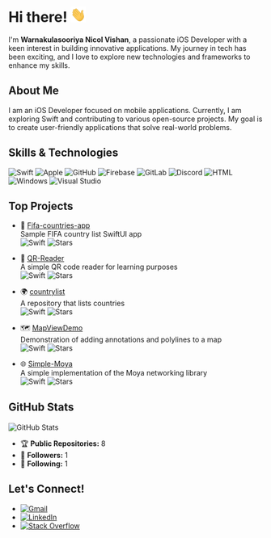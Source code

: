 <h1>Hi there! <img src="https://raw.githubusercontent.com/ABSphreak/ABSphreak/master/gifs/Hi.gif" width="30px" height="30px"></h1>

I'm **Warnakulasooriya Nicol Vishan**, a passionate iOS Developer with a keen interest in building innovative applications. My journey in tech has been exciting, and I love to explore new technologies and frameworks to enhance my skills.

## About Me
I am an iOS Developer focused on mobile applications. Currently, I am exploring Swift and contributing to various open-source projects. My goal is to create user-friendly applications that solve real-world problems.

## Skills & Technologies
![Swift](https://img.shields.io/badge/-Swift-black?style=flat&logo=swift)
![Apple](https://img.shields.io/badge/-Apple-black?style=flat&logo=apple)
![GitHub](https://img.shields.io/badge/-GitHub-black?style=flat&logo=github)
![Firebase](https://img.shields.io/badge/-Firebase-yellow?style=flat&logo=firebase)
![GitLab](https://img.shields.io/badge/-GitLab-orange?style=flat&logo=gitlab)
![Discord](https://img.shields.io/badge/-Discord-purple?style=flat&logo=discord)
![HTML](https://img.shields.io/badge/-HTML-orange?style=flat&logo=html5)
![Windows](https://img.shields.io/badge/-Windows-blue?style=flat&logo=windows)
![Visual Studio](https://img.shields.io/badge/-Visual_Studio-purple?style=flat&logo=visual-studio)

## Top Projects

* 📱 [Fifa-countries-app](https://github.com/Nicol-Vishan/Fifa-countries-app)  
  Sample FIFA country list SwiftUI app  
  ![Swift](https://img.shields.io/badge/-Swift-orange?style=flat&logo=swift) ![Stars](https://img.shields.io/github/stars/Nicol-Vishan/Fifa-countries-app)

* 📱 [QR-Reader](https://github.com/Nicol-Vishan/QR-Reader)  
  A simple QR code reader for learning purposes  
  ![Swift](https://img.shields.io/badge/-Swift-orange?style=flat&logo=swift) ![Stars](https://img.shields.io/github/stars/Nicol-Vishan/QR-Reader)

* 🌍 [countrylist](https://github.com/Nicol-Vishan/countrylist)  
  A repository that lists countries  
  ![Swift](https://img.shields.io/badge/-Swift-orange?style=flat&logo=swift) ![Stars](https://img.shields.io/github/stars/Nicol-Vishan/countrylist)

* 🗺️ [MapViewDemo](https://github.com/Nicol-Vishan/MapViewDemo)  
  Demonstration of adding annotations and polylines to a map  
  ![Swift](https://img.shields.io/badge/-Swift-orange?style=flat&logo=swift) ![Stars](https://img.shields.io/github/stars/Nicol-Vishan/MapViewDemo)

* 🌐 [Simple-Moya](https://github.com/Nicol-Vishan/Simple-Moya)  
  A simple implementation of the Moya networking library  
  ![Swift](https://img.shields.io/badge/-Swift-orange?style=flat&logo=swift) ![Stars](https://img.shields.io/github/stars/Nicol-Vishan/Simple-Moya)

## GitHub Stats

<img align="center" src="https://github-readme-stats.vercel.app/api?username=Nicol-Vishan&show_icons=true&theme=radical" alt="GitHub Stats" />

* 🏆 **Public Repositories:** 8
* 👥 **Followers:** 1
* 👤 **Following:** 1

## Let's Connect!

* [![Gmail](https://img.shields.io/badge/Gmail-D14836?style=flat&logo=gmail&logoColor=white)](mailto:nicolvish.ire120@gmail.com)
* [![LinkedIn](https://img.shields.io/badge/-LinkedIn-blue?style=flat&logo=linkedin)](https://www.linkedin.com/in/nicol-vishan-5136b5181/)
* [![Stack Overflow](https://img.shields.io/badge/-Stack_Overflow-black?style=flat&logo=stack-overflow)](https://stackoverflow.com/users/8995554/nicol-vishan)
